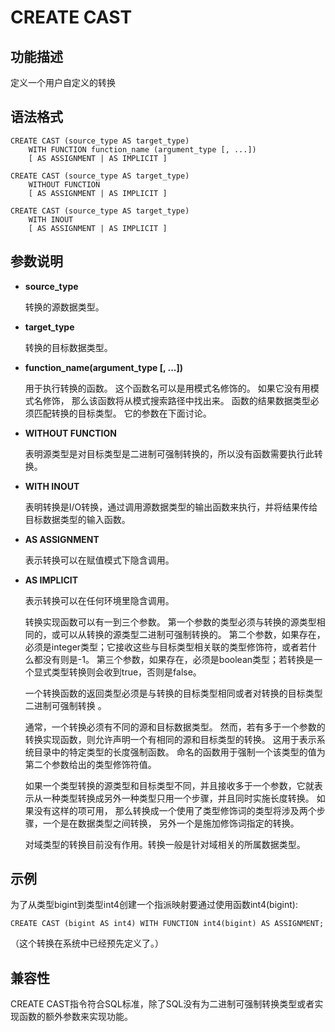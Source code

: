 # CREATE CAST<a name="ZH-CN_TOPIC_0000001080982678"></a>

## 功能描述<a name="section173831846163116"></a>

定义一个用户自定义的转换

## 语法格式<a name="section1374719912321"></a>

```
CREATE CAST (source_type AS target_type)
    WITH FUNCTION function_name (argument_type [, ...])
    [ AS ASSIGNMENT | AS IMPLICIT ]

CREATE CAST (source_type AS target_type)
    WITHOUT FUNCTION
    [ AS ASSIGNMENT | AS IMPLICIT ]

CREATE CAST (source_type AS target_type)
    WITH INOUT
    [ AS ASSIGNMENT | AS IMPLICIT ]
```

## 参数说明<a name="section62781959163314"></a>

-   **source\_type**

    转换的源数据类型。

-   **target\_type**

    转换的目标数据类型。

-   **function\_name\(argument\_type \[, ...\]\)**

    用于执行转换的函数。 这个函数名可以是用模式名修饰的。 如果它没有用模式名修饰， 那么该函数将从模式搜索路径中找出来。 函数的结果数据类型必须匹配转换的目标类型。 它的参数在下面讨论。

-   **WITHOUT FUNCTION**

    表明源类型是对目标类型是二进制可强制转换的，所以没有函数需要执行此转换。

-   **WITH INOUT**

    表明转换是I/O转换，通过调用源数据类型的输出函数来执行，并将结果传给目标数据类型的输入函数。

-   **AS ASSIGNMENT**

    表示转换可以在赋值模式下隐含调用。

-   **AS IMPLICIT**

    表示转换可以在任何环境里隐含调用。

    转换实现函数可以有一到三个参数。 第一个参数的类型必须与转换的源类型相同的，或可以从转换的源类型二进制可强制转换的。 第二个参数，如果存在，必须是integer类型；它接收这些与目标类型相关联的类型修饰符，或者若什么都没有则是-1。 第三个参数，如果存在，必须是boolean类型；若转换是一个显式类型转换则会收到true，否则是false。

    一个转换函数的返回类型必须是与转换的目标类型相同或者对转换的目标类型二进制可强制转换 。

    通常，一个转换必须有不同的源和目标数据类型。 然而，若有多于一个参数的转换实现函数，则允许声明一个有相同的源和目标类型的转换。 这用于表示系统目录中的特定类型的长度强制函数。 命名的函数用于强制一个该类型的值为第二个参数给出的类型修饰符值。

    如果一个类型转换的源类型和目标类型不同，并且接收多于一个参数，它就表示从一种类型转换成另外一种类型只用一个步骤，并且同时实施长度转换。 如果没有这样的项可用， 那么转换成一个使用了类型修饰词的类型将涉及两个步骤，一个是在数据类型之间转换， 另外一个是施加修饰词指定的转换。

    对域类型的转换目前没有作用。转换一般是针对域相关的所属数据类型。


## 示例<a name="section14411351193419"></a>

为了从类型bigint到类型int4创建一个指派映射要通过使用函数int4\(bigint\):

```
CREATE CAST (bigint AS int4) WITH FUNCTION int4(bigint) AS ASSIGNMENT;
```

（这个转换在系统中已经预先定义了。）

## 兼容性<a name="section9989313154010"></a>

CREATE CAST指令符合SQL标准，除了SQL没有为二进制可强制转换类型或者实现函数的额外参数来实现功能。

